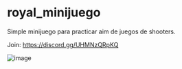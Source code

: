 # royal_minijuego
Simple minijuego para practicar aim de juegos de shooters.

Join: https://discord.gg/UHMNzQRpKQ

![image](https://cdn.discordapp.com/attachments/911746549896339506/972629674243010560/unknown.png)
